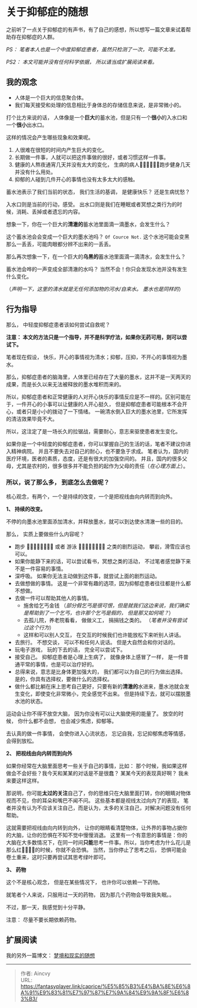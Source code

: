 # 关于抑郁症的随想


之前听了一点关于抑郁症的有声书，有了自己的感想，所以想写一篇文章来试着帮助存在抑郁症的人群。

*PS： 笔者本人也是一个中度抑郁症患者，虽然只检测了一次，可能不太准。*

*PS2： 本文可能并没有任何科学依据， 所以请当成扩展阅读来看。*



## 我的观念

- 人体是一个巨大的信息聚合体。
- 我们每天接受和处理的信息相比于身体总的存储信息来说，是非常微小的。



打个比方来说的话， 人体像是一个**巨大**的蓄水池，但是只有一个**很小**的入水口和一个**很小**出水口。

这样的情况会产生哪些现象和效果呢。

1. 人很难在很短的时间内产生巨大的变化。
2. 长期做一件事，人就可以把这件事做的很好，或者习惯这样一件事。
3. 健康的人熬夜通宵几天并没有太大的变化， 生病的病人🏃🏻🏃🏻🏃🏻跑步健身几天并没有什么用处。
4. 抑郁的人碰到几件开心的事情也没有太多太大的感触。

蓄水池表示了我们当前的状态， 我们生活的基调， 是健康快乐？ 还是生病忧愁？ 

入水口则是当前的行动，感受。 出水口则是我们在睡眠或者冥想之类行为的时候，消耗、丢掉或者遗忘的内容。   



想象一下，你在一个巨大的**清澈的**蓄水池里面滴一滴墨水，会发生什么？

这个蓄水池会会变成一个巨大的墨水池吗？  `Of Cource Not.` 这个水池可能会变黑那么一丢丢，可能肉眼都分辨不出来的一丢丢。  



那么再次想象一下，在一个巨大的**乌黑的**蓄水池里面滴一滴清水，会发生什么？

蓄水池会哗的一声变成全部清澈的水吗？ 当然不会！你只会发现水池并没有发生什么变化。

（*声明一下，这里的清水就是无任何添加物的河水/自来水。 墨水也是同样的*）



## 行为指导

那么， 中轻度抑郁症患者该如何尝试自救呢？ 

**注意： 本文的方法只是一个指导，并不是科学疗法，如果你无药可用，则可以尝试下。**

笔者现在假设， 快乐，开心的事情视为清水；抑郁，压抑，不开心的事情视为墨水。

那么，抑郁症患者的脑海里，人体里已经存在了大量的墨水，这并不是一天两天的成果，而是长久以来无法被释放的墨水堆积而来的。

所以，抑郁症患者和正常健康的人对开心快乐的事情反应是不一样的。区别可能在于，一件开心的小事可以让健康的人开心挺久， 但是抑郁症患者可能根本不会开心，或者只是小小的拨动了一下情绪。 一碗清水倒入巨大的墨水池里，它所发挥的清洁效果毕竟不大。

所以，这注定了是一场长久的拉锯战，需要耐心，意志来驱使患者发生变化。

如果你是一个中轻度的抑郁症患者，你可以掌握自己的生活的话，笔者不建议你进入精神病院。 并且不要失去对自己的耐心，也不要急于求成。 笔者认为，国内的医疗环境，医者的素质，态度，还是有很大的加强空间的。 并且，国内的很多父母，尤其是农村的，很多很多并不能负担的起作为父母的责任（*在心理方面上*）。

### 所以，说了那么多， 到底怎么去做呢？

核心观念，有两个，一个是持续的改变，一个是把视线由向内转而到向外。

**1、 持续的改变。**

不停的向墨水池里面添加清水，并释放墨水，就可以到达使水清澈一些的目的。  

那么， 实质上要做些什么内容呢？

- 跑步 🏃🏻🏃🏻🏃🏻🏃🏻 或者 游泳 🏊🏻🏊🏻🏊🏻🏊🏻  之类的剧烈运动， 攀岩，滑雪应该也可以。
- 如果你能静下来的话，可以尝试看书，冥想之类的活动， 不过笔者感觉静下来不是一件容易的事情。
- 深呼吸。  如果你无法主动做到这件事，就尝试上面的剧烈运动。
- 去做想做的事情。 这是一个非常有趣的选项，因为抑郁症患者往往都是什么都不想做。
- 去做一件可以帮助其他人的事情。
  - 施舍给乞丐金钱  （*部分假乞丐是很可恨，但是就我们这边来说，我们确实是帮助到了一个乞丐，也许那个乞丐是假的， 但是那又如何呢？*）
  - 去孤儿院，养老院看看， 做做义工， 捐捐钱之类的。 （*笔者并没有尝试过这个行为*）
  - 这样和可以别人交互， 在交互的时候我们也许能放松下来听别人讲话。
- 去旅行。  不想交谈， 可以不和任何人说话。 但是大自然会和你对话的。
- 玩电子游戏， 玩的下去的话， 完全可以尝试下。
- 接受自己。  抑郁症患者是心理上生病了， 就像身体上感冒了一样， 是一件普通平常的事情，也是可以治疗好的。
- 总得来说，意志是比身体更加强大的， 我们都可以为自己的行为做出选择。 是的，你具有选择权，要做什么的选择权。
- 做什么都比躺在床上思考自己更好，只要有新的**清澈的**水进来，墨水池就会发生变化，即使变化非常微小，完全感觉不出来。 但是持续下去，就可以摆脱墨水池的状态。

运动会让你不得不放空大脑， 因为你没有可以让大脑使用的能量了。 放空的时候， 你什么都不会想， 也会减少焦虑，抑郁等。

去认真的做一件事情， 会使你进入心流状态， 忘记自我，忘记抑郁焦虑等情感， 会得到放松。



**2、 把视线由向内转而到向外**

如果你经常在大脑里面思考一些关于自己的事情，比如： 那个时候，我如果这样做会不会好些？我今天和某某的对话是不是很蠢？ 某某今天的表现真好啊？  我未来要这样这样。

那说明，你可能**太过的关注**自己了，你的思维只在大脑里面打转，你的眼睛对物体视而不见，你的耳朵和嘴巴不闻不问。  这些基本都是视线太过向内了的表现， 笔者并没有认为不应该关注自己，而是认为，太多的关注自己，对解决问题没有任何帮助。

这就需要把视线由向内转到向外， 让你的眼睛看清楚物体，让外界的事物占据你的大脑，让你的恐惧在不知不觉中慢慢消退。 这里有一个有意思的事情是：你的大脑在大多数情况下，在同一时间**只能**思考一件事。所以，当你考虑为什么花儿是那么红🌸🌸🌸🌸的时候，你就不会恐惧。 当然，当你停止了思考之后， 恐惧可能会卷土重来，这时只要再尝试其思考绿叶即可。



**3、 药物**

这个不是核心观念， 但是在某些情况下， 也许你可以依赖一下药物。

就笔者个人来说，只服用过一天的药物， 因为那几个药物会导致我失眠。。 

不过，那一天，我感觉到十分平静。  

注意： 尽量不要长期依赖药物。



## 扩展阅读

我的另外一篇博文： [梦境和现实的随想](../梦境和现实的随想)





---

> 作者: Aincvy  
> URL: https://fantasyplayer.link/caprice/%E5%85%B3%E4%BA%8E%E6%8A%91%E9%83%81%E7%97%87%E7%9A%84%E9%9A%8F%E6%83%B3/  

